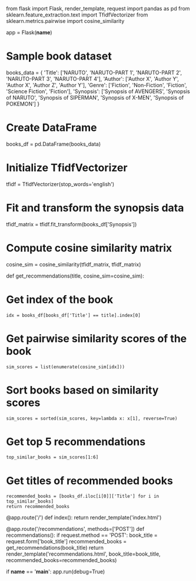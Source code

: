 from flask import Flask, render_template, request
import pandas as pd
from sklearn.feature_extraction.text import TfidfVectorizer
from sklearn.metrics.pairwise import cosine_similarity


app = Flask(__name__)

# Sample book dataset
books_data = {
    'Title': ['NARUTO', 'NARUTO-PART 1', 'NARUTO-PART 2', 'NARUTO-PART 3', 'NARUTO-PART 4'],
    'Author': ['Author X', 'Author Y', 'Author X', 'Author Z', 'Author Y'],
    'Genre': ['Fiction', 'Non-Fiction', 'Fiction', 'Science Fiction', 'Fiction'],
    'Synopsis': ['Synopsis of AVENGERS', 'Synopsis of NARUTO', 'Synopsis of SIPERMAN', 'Synopsis of X-MEN', 'Synopsis of POKEMON']
}

# Create DataFrame
books_df = pd.DataFrame(books_data)

# Initialize TfidfVectorizer
tfidf = TfidfVectorizer(stop_words='english')

# Fit and transform the synopsis data
tfidf_matrix = tfidf.fit_transform(books_df['Synopsis'])

# Compute cosine similarity matrix
cosine_sim = cosine_similarity(tfidf_matrix, tfidf_matrix)

def get_recommendations(title, cosine_sim=cosine_sim):

 # Get index of the book
    idx = books_df[books_df['Title'] == title].index[0]
 # Get pairwise similarity scores of the book
    sim_scores = list(enumerate(cosine_sim[idx]))
 # Sort books based on similarity scores
    sim_scores = sorted(sim_scores, key=lambda x: x[1], reverse=True)
  # Get top 5 recommendations
    top_similar_books = sim_scores[1:6]
 # Get titles of recommended books
    recommended_books = [books_df.iloc[i[0]]['Title'] for i in top_similar_books]
    return recommended_books



@app.route('/')
def index():
    return render_template('index.html')

@app.route('/recommendations', methods=['POST'])
def recommendations():
    if request.method == 'POST':
        book_title = request.form['book_title']
        recommended_books = get_recommendations(book_title)
        return render_template('recommendations.html', book_title=book_title, recommended_books=recommended_books)

if __name__ == '__main__':
    app.run(debug=True)
